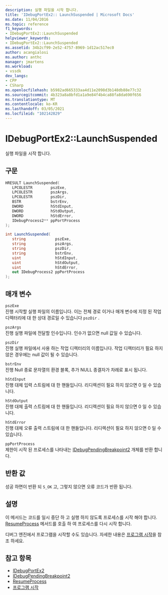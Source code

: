```yaml
---
description: 실행 파일을 시작 합니다.
title: 'IDebugPortEx2:: LaunchSuspended | Microsoft Docs'
ms.date: 11/04/2016
ms.topic: reference
f1_keywords:
- IDebugPortEx2::LaunchSuspended
helpviewer_keywords:
- IDebugPortEx2::LaunchSuspended
ms.assetid: 34b2cf99-2e52-4757-8969-1d12ac517ec0
author: acangialosi
ms.author: anthc
manager: jmartens
ms.workload:
- vssdk
dev_langs:
- CPP
- CSharp
ms.openlocfilehash: b5982ad665333aa4d11e2098d3b148db88e77c32
ms.sourcegitcommit: 4b323a8a8bfd1a1a9e84f4b4ca88fa8da690f656
ms.translationtype: MT
ms.contentlocale: ko-KR
ms.lasthandoff: 03/05/2021
ms.locfileid: "102142829"
---
```

# <a name="idebugportex2launchsuspended"></a>IDebugPortEx2::LaunchSuspended
실행 파일을 시작 합니다.

## <a name="syntax"></a>구문

```cpp
HRESULT LaunchSuspended( 
   LPCOLESTR        pszExe,
   LPCOLESTR        pszArgs,
   LPCOLESTR        pszDir,
   BSTR             bstrEnv,
   DWORD            hStdInput,
   DWORD            hStdOutput,
   DWORD            hStdError,
   IDebugProcess2** ppPortProcess
);
```

```csharp
int LaunchSuspended( 
   string             pszExe,
   string             pszArgs,
   string             pszDir,
   string             bstrEnv,
   uint               hStdInput,
   uint               hStdOutput,
   uint               hStdError,
   out IDebugProcess2 ppPortProcess
);
```

## <a name="parameters"></a>매개 변수
`pszExe`\
진행 시작할 실행 파일의 이름입니다. 이는 전체 경로 이거나 매개 변수에 지정 된 작업 디렉터리에 대 한 상대 경로일 수 있습니다 `pszDir` .

`pszArgs`\
진행 실행 파일에 전달할 인수입니다. 인수가 없으면 null 값일 수 있습니다.

`pszDir`\
진행 실행 파일에서 사용 하는 작업 디렉터리의 이름입니다. 작업 디렉터리가 필요 하지 않은 경우에는 null 값이 될 수 있습니다.

`bstrEnv`\
진행 Null 종료 문자열의 환경 블록, 추가 NULL 종결자가 차례로 표시 됩니다.

`hStdInput`\
진행 대체 입력 스트림에 대 한 핸들입니다. 리디렉션이 필요 하지 않으면 0 일 수 있습니다.

`hStdOutput`\
진행 대체 출력 스트림에 대 한 핸들입니다. 리디렉션이 필요 하지 않으면 0 일 수 있습니다.

`hStdError`\
진행 대체 오류 출력 스트림에 대 한 핸들입니다. 리디렉션이 필요 하지 않으면 0 일 수 있습니다.

`ppPortProcess`\
제한이 시작 된 프로세스를 나타내는 [IDebugPendingBreakpoint2](../../../extensibility/debugger/reference/idebugpendingbreakpoint2.md) 개체를 반환 합니다.

## <a name="return-value"></a>반환 값
 성공 하면이 반환 되 `S_OK` 고, 그렇지 않으면 오류 코드가 반환 됩니다.

## <a name="remarks"></a>설명
 이 메서드는 코드를 일시 중단 하 고 실행 하지 않도록 프로세스를 시작 해야 합니다. [ResumeProcess](../../../extensibility/debugger/reference/idebugportex2-resumeprocess.md) 메서드를 호출 하 여 프로세스를 다시 시작 합니다.

 디버그 엔진에서 프로그램을 시작할 수도 있습니다. 자세한 내용은 [프로그램 시작](../../../extensibility/debugger/launching-a-program.md)을 참조 하세요.

## <a name="see-also"></a>참고 항목
- [IDebugPortEx2](../../../extensibility/debugger/reference/idebugportex2.md)
- [IDebugPendingBreakpoint2](../../../extensibility/debugger/reference/idebugpendingbreakpoint2.md)
- [ResumeProcess](../../../extensibility/debugger/reference/idebugportex2-resumeprocess.md)
- [프로그램 시작](../../../extensibility/debugger/launching-a-program.md)
